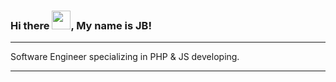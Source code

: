 ### Hi there <img src="https://raw.githubusercontent.com/MartinHeinz/MartinHeinz/master/wave.gif" width="30px">, My name is JB!

-----

Software Engineer specializing in PHP & JS developing. 

-----




